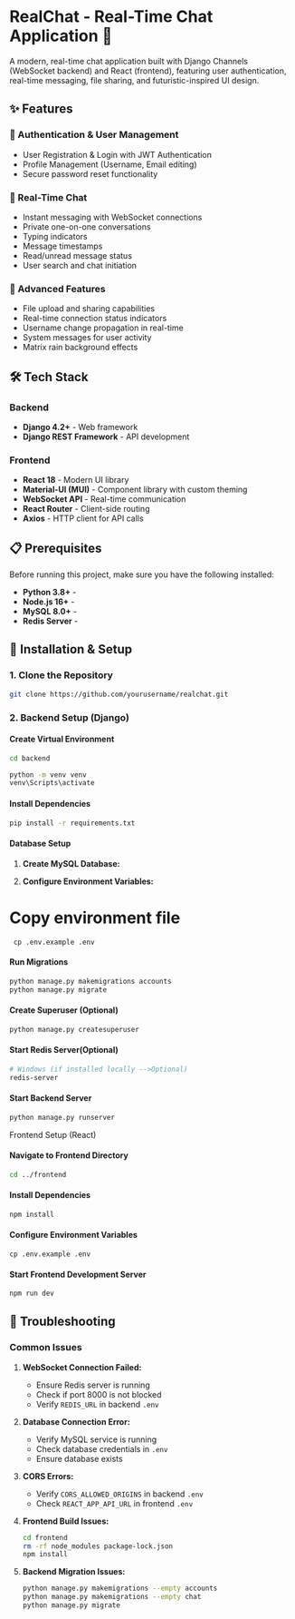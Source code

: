 # RealChat - Real-Time Chat Application 💬

A modern, real-time chat application built with Django Channels (WebSocket backend) and React (frontend), featuring user authentication, real-time messaging, file sharing, and futuristic-inspired UI design.

## ✨ Features

### 🔐 Authentication & User Management

- User Registration & Login with JWT Authentication
- Profile Management (Username, Email editing)
- Secure password reset functionality

### 💬 Real-Time Chat

- Instant messaging with WebSocket connections
- Private one-on-one conversations
- Typing indicators
- Message timestamps
- Read/unread message status
- User search and chat initiation

### 🚀 Advanced Features

- File upload and sharing capabilities
- Real-time connection status indicators
- Username change propagation in real-time
- System messages for user activity
- Matrix rain background effects

## 🛠 Tech Stack

### Backend

- **Django 4.2+** - Web framework
- **Django REST Framework** - API development

### Frontend

- **React 18** - Modern UI library
- **Material-UI (MUI)** - Component library with custom theming
- **WebSocket API** - Real-time communication
- **React Router** - Client-side routing
- **Axios** - HTTP client for API calls


## 📋 Prerequisites

Before running this project, make sure you have the following installed:

- **Python 3.8+** -
- **Node.js 16+** -
- **MySQL 8.0+** - 
- **Redis Server** - 

## 🚀 Installation & Setup

### 1. Clone the Repository

```bash
git clone https://github.com/yourusername/realchat.git
```

### 2. Backend Setup (Django)

#### Create Virtual Environment

```bash
cd backend

python -m venv venv
venv\Scripts\activate

```

#### Install Dependencies

```bash
pip install -r requirements.txt
```

#### Database Setup

1. **Create MySQL Database:**

2. **Configure Environment Variables:**

# Copy environment file

     cp .env.example .env

#### Run Migrations

```bash
python manage.py makemigrations accounts
python manage.py migrate
```

#### Create Superuser (Optional)

```bash
python manage.py createsuperuser
```

#### Start Redis Server(Optional)

````bash
# Windows (if installed locally -->Optional)
redis-server

````
#### Start Backend Server
```bash
python manage.py runserver

````
 Frontend Setup (React)

#### Navigate to Frontend Directory
```bash
cd ../frontend
````

#### Install Dependencies

```bash
npm install
```

#### Configure Environment Variables
    cp .env.example .env

#### Start Frontend Development Server

```bash
npm run dev
```


## 🐛 Troubleshooting

### Common Issues

1. **WebSocket Connection Failed:**

   - Ensure Redis server is running
   - Check if port 8000 is not blocked
   - Verify `REDIS_URL` in backend `.env`

2. **Database Connection Error:**

   - Verify MySQL service is running
   - Check database credentials in `.env`
   - Ensure database exists

3. **CORS Errors:**

   - Verify `CORS_ALLOWED_ORIGINS` in backend `.env`
   - Check `REACT_APP_API_URL` in frontend `.env`

4. **Frontend Build Issues:**

   ```bash
   cd frontend
   rm -rf node_modules package-lock.json
   npm install
   ```

5. **Backend Migration Issues:**
   ```bash
   python manage.py makemigrations --empty accounts
   python manage.py makemigrations --empty chat
   python manage.py migrate
   ```
